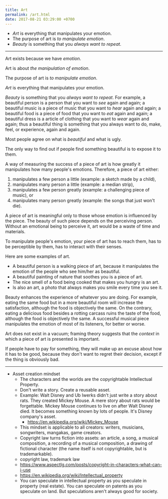 ```yaml
---
title: Art
permalink: /art.html
date: 2017-08-21 03:29:00 +0700
---
```


- *Art* is everything that manipulates your emotion.
- The purpose of art is *to manipulate emotion*.
- *Beauty* is something that you *always want to repeat*.

---

Art exists because we have *emotion*.

Art is about *the manipulation of emotion*.

The purpose of art is *to manipulate emotion*.

*Art* is everything that manipulates your emotion.

*Beauty* is something that you *always want to repeat*.
For example,
a beautiful person is a person that you want to *see* again and again;
a beautiful music is a piece of music that you want to *hear* again and again;
a beautiful food is a piece of food that you want to *eat* again and again;
a beautiful dress is a article of clothing that you want to *wear* again and again;
thus a beautiful thing is something that you always want to do, make, feel, or experience, again and again.

Most people agree on what is *beautiful* and what is ugly.

The only way to find out if people find something beautiful is to expose it to them.

A way of measuring the success of a piece of art is
how greatly it manipulates how many people's emotions.
Therefore, a piece of art either:
1. manipulates a few person a little (example: a sketch made by a child),
1. manipulates many person a little (example: a median strip),
1. manipulates a few person greatly (example: a challenging piece of music), or
1. manipulates many person greatly (example: the songs that just won't die).

A piece of art is meaningful only to those whose emotion is influenced by the piece.
The beauty of such piece depends on the perceiving person.
Without an emotional being to perceive it,
art would be a waste of time and materials.

To manipulate people's emotion, your piece of art has to reach them,
has to be perceptible by them,
has to interact with their senses.

Here are some examples of art.

- A beautiful person is a walking piece of art,
because it manipulates the emotion of the people who see him/her as beautiful.
- A beautiful painting of nature that soothes you is a piece of art.
- The nice smell of a food being cooked that makes you hungry is an art.
- Is also an art, a photo that always makes you smile every time you see it.

Beauty enhances the experience of whatever you are doing.
For example, eating the same food but in a more beautiful room will increase the satisfaction,
although the food is objectively the same.
On the contrary, eating a delicious food besides a rotting carcass
ruins the taste of the food,
although the food is objectively the same.
A successful musical piece manipulates the emotion of most of its listeners,
for better or worse.

Art does not exist in a vacuum;
framing theory suggests that the *context* in which a piece of art is presented is important.

If people have to pay for something, they will make up an excuse about how it has to be good,
because they don't want to regret their decision,
except if the thing is obviously bad.

---

- Asset creation mindset
    - The characters and the worlds are the copyrightable Intellectual Property.
    - Don't write a story. Create a reusable asset.
    - Example:
    Walt Disney and Ub Iwerks didn't just write a story about rats.
    They created Mickey Mouse.
    A mere story about rats would be forgettable.
    Mickey Mouse continues to live on after Walt Disney died.
    It becomes something known by lots of people.
    It's Disney company's asset.
        - https://en.wikipedia.org/wiki/Mickey_Mouse
    - This mindset is applicable to all creators:
    writers, musicians, songwriters, mangakas, game creators.
    - Copyright law turns fiction into assets:
    an article, a song, a musical composition, a recording of a musical composition,
    a drawing of fictional character (the name itself is not copyrightable, but is trademarkable).
    - copyright law, trademark law
    - https://www.aspectlg.com/posts/copyright-in-characters-what-can-i-use
    - https://en.wikipedia.org/wiki/Intellectual_property
    - You can speculate in intellectual property as you speculate in property (real estate).
    You can speculate on patents as you speculate on land.
    But speculations aren't always good for society.
